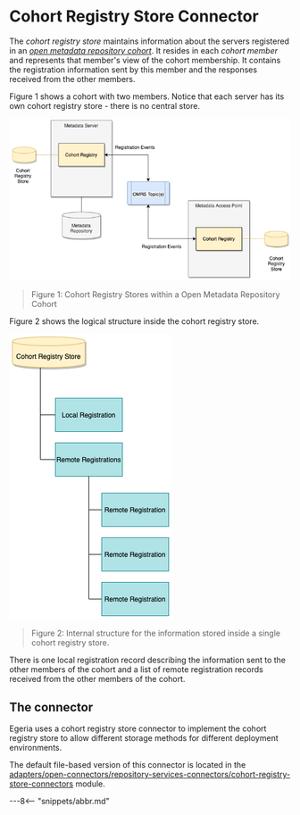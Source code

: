 <!-- SPDX-License-Identifier: CC-BY-4.0 -->
<!-- Copyright Contributors to the ODPi Egeria project. -->

# Cohort Registry Store Connector

The *cohort registry store* maintains information about the servers registered in an *[open metadata repository cohort](/egeria-docs/concepts/cohort-member)*.  It resides in each *cohort member* and represents that member's view of the cohort membership.   It contains the registration information sent by this member and the responses received from the other members.

Figure 1 shows a cohort with two members.  Notice that each server has its own cohort registry store - there is no central store.

![Figure 1: Cohort Registry Stores within a Open Metadata Repository Cohort](cohort-registry-stores-in-a-cohort.png)
> Figure 1: Cohort Registry Stores within a Open Metadata Repository Cohort

Figure 2 shows the logical structure inside the cohort registry store.

![Figure 2: Internal structure for the information stored inside a single cohort registry store](cohort-registry-store-contents.png)
> Figure 2: Internal structure for the information stored inside a single cohort registry store.

There is one local registration record describing the information sent to the other members of the cohort and a list of remote registration records received from the other members of the cohort.

## The connector

Egeria uses a cohort registry store connector to implement the cohort registry store to allow different storage methods for different deployment environments.

The default file-based version of this connector is located in the
[adapters/open-connectors/repository-services-connectors/cohort-registry-store-connectors](https://github.com/odpi/egeria/tree/master/open-metadata-implementation/adapters/open-connectors/repository-services-connectors/cohort-registry-store-connectors)
module.

---8<-- "snippets/abbr.md"
